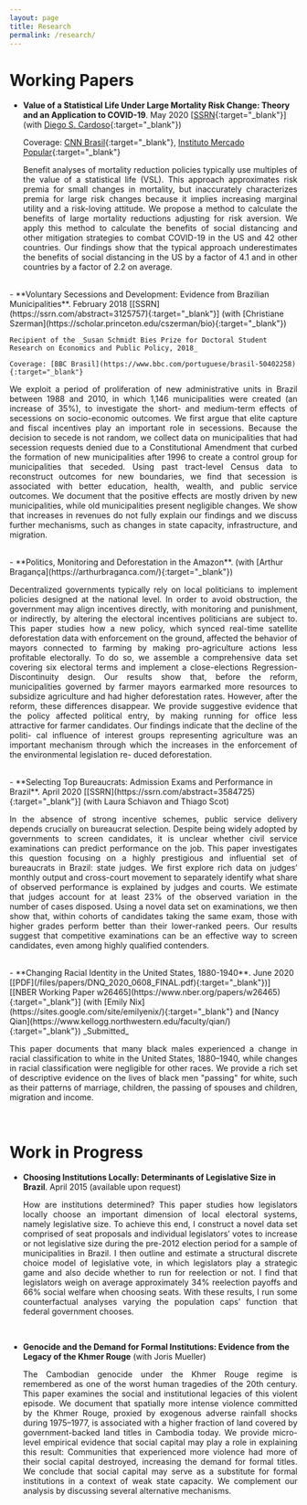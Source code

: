 ```yaml
---
layout: page
title: Research
permalink: /research/
---
```


# Working Papers

- **Value of a Statistical Life Under Large Mortality Risk Change: Theory and an Application to COVID-19**. May 2020 [[SSRN](https://papers.ssrn.com/abstract=3599529){:target="_blank"}] (with [Diego S. Cardoso](https://sites.google.com/view/diegocardoso/){:target="_blank"})
    
    Coverage: [CNN Brasil](https://www.cnnbrasil.com.br/nacional/2020/04/22/quarentena-intensiva-traria-beneficio-de-r-298-bi-por-mes-ao-pais-diz-pesquisa){:target="_blank"}, [Instituto Mercado Popular](https://mercadopopular.org/economia/os-beneficios-economicos-do-distanciamento-social/){:target="_blank"}
    
    <p style="text-align: justify;"> Benefit analyses of mortality reduction policies typically use multiples of the value of a statistical life (VSL). This approach approximates risk premia for small changes in mortality, but inaccurately characterizes premia for large risk changes because it implies increasing marginal utility and a risk-loving attitude. We propose a method to calculate the benefits of large mortality reductions adjusting for risk aversion. We apply this method to calculate the benefits of social distancing and other mitigation strategies to combat COVID-19 in the US and 42 other countries. Our findings show that the typical approach underestimates the benefits of social distancing in the US by a factor of 4.1 and in other countries by a factor of 2.2 on average. </p>

<br>
- **Voluntary Secessions and Development: Evidence from Brazilian Municipalities**. February 2018 [[SSRN](https://ssrn.com/abstract=3125757){:target="_blank"}] (with [Christiane Szerman](https://scholar.princeton.edu/cszerman/bio){:target="_blank"})

    Recipient of the _Susan Schmidt Bies Prize for Doctoral Student Research on Economics and Public Policy, 2018_
    
    Coverage: [BBC Brasil](https://www.bbc.com/portuguese/brasil-50402258){:target="_blank"}

   <p style="text-align: justify;"> We exploit a period of proliferation of new administrative units in Brazil between 1988 and 2010, in which 1,146 municipalities were created (an increase of 35%), to investigate the short- and medium-term effects of secessions on socio-economic outcomes. We first argue that elite capture and fiscal incentives play an important role in secessions. Because the decision to secede is not random, we collect data on municipalities that had secession requests denied due to a Constitutional Amendment that curbed the formation of new municipalities after 1996 to create a control group for municipalities that seceded. Using past tract-level Census data to reconstruct outcomes for new boundaries, we find that secession is associated with better education, health, wealth, and public service outcomes. We document that the positive effects are mostly driven by new municipalities, while old municipalities present negligible changes. We show that increases in revenues do not fully explain our findings and we discuss further mechanisms, such as changes in state capacity, infrastructure, and migration. </p>

<br>
- **Politics, Monitoring and Deforestation in the Amazon**.  (with [Arthur Bragança](https://arthurbraganca.com/){:target="_blank"})

   <p style="text-align: justify;"> Decentralized governments typically rely on local politicians to implement policies designed at the national level. In order to avoid obstruction, the government may align incentives directly, with monitoring and punishment, or indirectly, by altering the electoral incentives politicians are subject to. This paper studies how a new policy, which synced real-time satellite deforestation data with enforcement on the ground, affected the behavior of mayors connected to farming by making pro-agriculture actions less profitable electorally. To do so, we assemble a comprehensive data set covering six electoral terms and implement a close-elections Regression-Discontinuity design. Our results show that, before the reform, municipalities governed by farmer mayors earmarked more resources to subsidize agriculture and had higher deforestation rates. However, after the reform, these differences disappear. We provide suggestive evidence that the policy affected political entry, by making running for office less attractive for farmer candidates. Our findings indicate that the decline of the politi- cal influence of interest groups representing agriculture was an important mechanism through which the increases in the enforcement of the environmental legislation re- duced deforestation. </p>

<br>
- **Selecting Top Bureaucrats: Admission Exams and Performance in Brazil**. April 2020 [[SSRN](https://ssrn.com/abstract=3584725){:target="_blank"}] (with Laura Schiavon and Thiago Scot)

   <p style="text-align: justify;"> In the absence of strong incentive schemes, public service delivery depends crucially on bureaucrat selection. Despite being widely adopted by governments to screen candidates, it is unclear whether civil service examinations can predict performance on the job. This paper investigates this question focusing on a highly prestigious and influential set of bureaucrats in Brazil: state judges. We first explore rich data on judges’ monthly output and cross-court movement to separately identify what share of observed performance is explained by judges and courts. We estimate that judges account for at least 23% of the observed variation in the number of cases disposed. Using a novel data set on examinations, we then show that, within cohorts of candidates taking the same exam, those with higher grades perform better than their lower-ranked peers. Our results suggest that competitive examinations can be an effective way to screen candidates, even among highly qualified contenders. </p>

<br>
- **Changing Racial Identity in the United States, 1880-1940**. June 2020 [[PDF](/files/papers/DNQ_2020_0608_FINAL.pdf){:target="_blank"})] [[NBER Working Paper w26465](https://www.nber.org/papers/w26465){:target="_blank"}] (with [Emily Nix](https://sites.google.com/site/emilyenix/){:target="_blank"} and [Nancy Qian](https://www.kellogg.northwestern.edu/faculty/qian/){:target="_blank"}) _Submitted_

   <p style="text-align: justify;"> This paper documents that many black males experienced a change in racial classification to white in the United States, 1880–1940, while changes in racial classification were negligible for other races. We provide a rich set of descriptive evidence on the lives of black men "passing" for white, such as their patterns of marriage, children, the passing of spouses and children, migration and income. </p>

<br>

# Work in Progress

- **Choosing Institutions Locally: Determinants of Legislative Size in Brazil**. April 2015 (available upon request)

   <p style="text-align: justify;"> How are institutions determined? This paper studies how legislators locally choose an important dimension of local electoral systems, namely legislative size. To achieve this end, I construct a novel data set comprised of seat proposals and individual legislators’ votes to increase or not legislative size during the pre-2012 election period for a sample of municipalities in Brazil. I then outline and estimate a structural discrete choice model of legislative vote, in which legislators play a strategic game and also decide whether to run for reelection or not. I find that legislators weigh on average approximately 34% reelection payoffs and 66% social welfare when choosing seats. With these results, I run some counterfactual analyses varying the population caps’ function that federal government chooses. </p>

<br>

- **Genocide and the Demand for Formal Institutions: Evidence from the Legacy of the Khmer Rouge** (with Joris Mueller)

   <p style="text-align: justify;"> The Cambodian genocide under the Khmer Rouge regime is remembered as one of the worst human tragedies of the 20th century. This paper examines the social and institutional legacies of this violent episode. We document that spatially more intense violence committed by the Khmer Rouge, proxied by exogenous adverse rainfall shocks during 1975–1977, is associated with a higher fraction of land covered by government-backed land titles in Cambodia today. We provide micro-level empirical evidence that social capital may play a role in explaining this result: Communities that experienced more violence had more of their social capital destroyed, increasing the demand for formal titles. We conclude that social capital may serve as a substitute for formal institutions in a context of weak state capacity. We complement our analysis by discussing several alternative mechanisms. </p>


